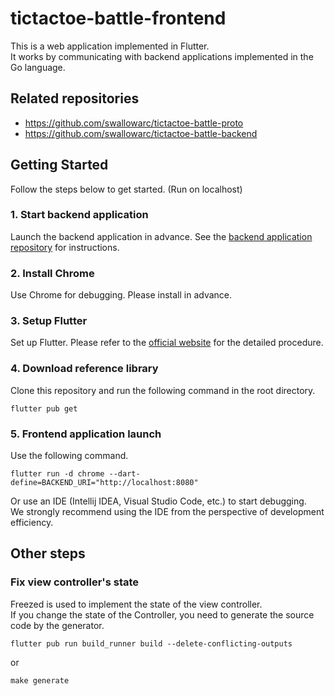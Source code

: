 # tictactoe-battle-frontend

This is a web application implemented in Flutter.  
It works by communicating with backend applications implemented in the Go language.

## Related repositories
- https://github.com/swallowarc/tictactoe-battle-proto
- https://github.com/swallowarc/tictactoe-battle-backend

## Getting Started
Follow the steps below to get started.
(Run on localhost)

### 1. Start backend application

Launch the backend application in advance.
See the [backend application repository](https://github.com/swallowarc/tictactoe-battle-backend) for instructions.

### 2. Install Chrome

Use Chrome for debugging.
Please install in advance.

### 3. Setup Flutter

Set up Flutter.
Please refer to the [official website](https://flutter.dev/docs/get-started/install) for the detailed procedure.

### 4. Download reference library

Clone this repository and run the following command in the root directory.

``` shell
flutter pub get
```

### 5. Frontend application launch

Use the following command.

```shell
flutter run -d chrome --dart-define=BACKEND_URI="http://localhost:8080"
```

Or use an IDE (Intellij IDEA, Visual Studio Code, etc.) to start debugging.  
We strongly recommend using the IDE from the perspective of development efficiency.

## Other steps

### Fix view controller's state

Freezed is used to implement the state of the view controller.  
If you change the state of the Controller, you need to generate the source code by the generator.

```shell
flutter pub run build_runner build --delete-conflicting-outputs
```

or

```shell
make generate
```

